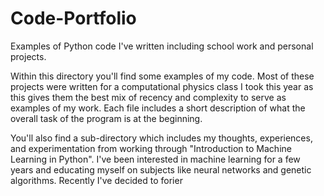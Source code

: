 # Code-Portfolio
Examples of Python code I've written including school work and personal projects.


Within this directory you'll find some examples of my code.  Most of these projects were written for a computational physics class I took this year as this gives them the best mix of recency and complexity to serve as examples of my work.  Each file includes a short description of what the overall task of the program is at the beginning.

You'll also find a sub-directory which includes my thoughts, experiences, and experimentation from working through "Introduction to Machine Learning in Python".
I've been interested in machine learning for a few years and educating myself on subjects like neural networks and genetic algorithms.  Recently I've decided to forier 
